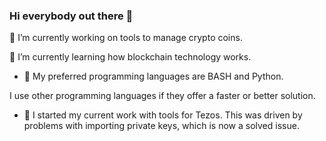 ### Hi everybody out there 🖖

<!--
**ztenretep/ztenretep** is a ✨ _special_ ✨ repository because its `README.md` (this file) appears on your GitHub profile.

Here are some ideas to get you started:

- 🔭 I’m currently working on tools to ...
- 🌱 I’m currently learning how ...
- 👯 I’m looking to collaborate on ...
- 🤔 I’m looking for help with ...
- 💬 Ask me about ...
- 📫 How to reach me: ...
- 😄 Pronouns: ... 
- ⚡ Fun fact: ...
-->
🔭 I’m currently working on tools to manage crypto coins.

🌱 I’m currently learning how blockchain technology works.

- <p align="justify">📝 My preferred programming languages are BASH and Python. 
I use other programming languages if they offer a faster or better solution.</p>

- 💾 I started my current work with tools for Tezos. This was driven by problems with importing private keys, which is now a solved issue.
